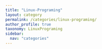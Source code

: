 ```yaml
---
title: "Linux-Programing"
layout: category
permalink: /categories/linux-programing/
author_profile: true
taxonomy: LinuxPrograming
sidebar:
  nav: "categories"
---
```

